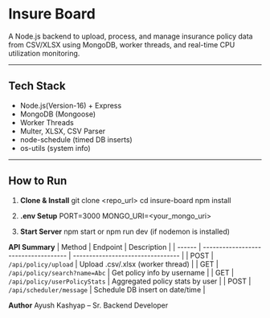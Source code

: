 # Insure Board

A Node.js backend to upload, process, and manage insurance policy data from CSV/XLSX using MongoDB, worker threads, and real-time CPU utilization monitoring.

---

## Tech Stack

- Node.js(Version-16) + Express
- MongoDB (Mongoose)
- Worker Threads
- Multer, XLSX, CSV Parser
- node-schedule (timed DB inserts)
- os-utils (system info)

---

## How to Run

1. **Clone & Install**
   git clone <repo_url>
   cd insure-board
   npm install

2. **.env Setup**
PORT=3000
MONGO_URI=<your_mongo_uri>

3. **Start Server**
npm start
   or
npm run dev (if nodemon is installed)

**API Summary**
| Method | Endpoint                             | Description                       |
| ------ | ------------------------------------ | --------------------------------- |
| POST   | `/api/policy/upload`                 | Upload .csv/.xlsx (worker thread) |
| GET    | `/api/policy/search?name=Abc`        | Get policy info by username       |
| GET    | `/api/policy/userPolicyStats`        | Aggregated policy stats by user   |
| POST   | `/api/scheduler/message`             | Schedule DB insert on date/time   |

**Author**
Ayush Kashyap – Sr. Backend Developer